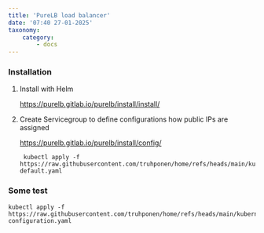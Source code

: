 ```yaml
---
title: 'PureLB load balancer'
date: '07:40 27-01-2025'
taxonomy:
    category:
        - docs
---
```


### Installation

1. Install with Helm

   https://purelb.gitlab.io/purelb/install/install/

2. Create Servicegroup to define configurations how public IPs are assigned

   https://purelb.gitlab.io/purelb/install/config/

        kubectl apply -f https://raw.githubusercontent.com/truhponen/home/refs/heads/main/kubernetes/purelb/servicegroup-default.yaml

### Some test

    kubectl apply -f https://raw.githubusercontent.com/truhponen/home/refs/heads/main/kubernetes/purelb/test-configuration.yaml